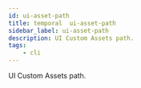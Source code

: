 ```yaml
---
id: ui-asset-path
title: temporal  ui-asset-path
sidebar_label: ui-asset-path
description: UI Custom Assets path.
tags:
    - cli
---
```


UI Custom Assets path.
